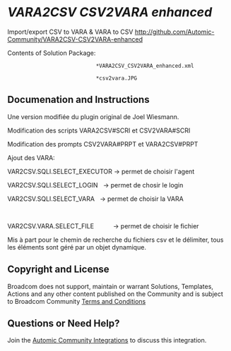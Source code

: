 *VARA2CSV CSV2VARA enhanced*
=============


Import/export CSV to VARA & VARA to CSV
http://github.com/Automic-Community/VARA2CSV-CSV2VARA-enhanced

<!-- List of attached files -->
Contents of Solution Package:

						
								*VARA2CSV_CSV2VARA_enhanced.xml
								
								*csv2vara.JPG
								
						


Documenation and Instructions
---

<p>Une version modifi&eacute;e du plugin original de&nbsp;<span>Joel Wiesmann.</span></p>
<p><span>Modification des scripts&nbsp;</span><span><span>VARA2CSV#SCRI et&nbsp;CSV2VARA#SCRI</span></span></p>
<p><span><span>Modification des prompts&nbsp;CSV2VARA#PRPT et&nbsp;VARA2CSV#PRPT</span></span></p>
<p><span>Ajout des VARA:</span></p>
<p><span><span>VAR2CSV.SQLI.SELECT_EXECUTOR&nbsp;-&gt; permet de choisir l'agent</span></span></p>
<p><span><span>VAR2CSV.SQLI.SELECT_LOGIN<span> </span>&nbsp; -&gt; permet de chosir le login</span></span></p>
<p><span><span>VAR2CSV.SQLI.SELECT_VARA<span> </span>&nbsp; -&gt; permet de choisir la VARA</span></span></p>
<p>&nbsp;</p>
<p><span><span>VAR2CSV.VARA.SELECT_FILE<span> </span>&nbsp; &nbsp; &nbsp; &nbsp; &nbsp; -&gt; permet de choisir le fichier</span></span></p>
<p><span><span>Mis &agrave; part pour le chemin de recherche du fichiers csv et le d&eacute;limiter, tous les &eacute;l&eacute;ments sont g&eacute;r&eacute; par un objet dynamique.</span></span></p>

Copyright and License
---

Broadcom does not support, maintain or warrant Solutions, Templates, Actions and any other content published on the Community and is subject to Broadcom Community [Terms and Conditions](https://community.broadcom.com/termsandconditions)


Questions or Need Help? 
---
Join the [Automic Community Integrations](https://community.broadcom.com/communities/community-home?CommunityKey=83e49dd4-b93e-464a-a343-2bb1e51c13ec) to discuss this integration.
